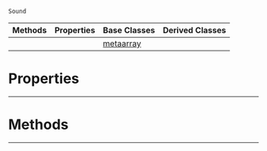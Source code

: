  `Sound`

|Methods|Properties|Base Classes|Derived Classes|
|---|---|---|---|
| | |[metaarray](https://github.com/ArendDanielek/ZeroDocsTest/blob/master/code_reference/class_reference/metaarray.markdown)| |


 #  Properties


---  
 #  Methods


---  
 
  
  
  
  
  
  
  

 